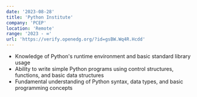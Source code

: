 ```yaml
---
date: '2023-08-28'
title: 'Python Institute'
company: 'PCEP'
location: 'Remote'
range: '2023 - ∞'
url: 'https://verify.openedg.org/?id=gsBW.Wq4R.Hcdd'
---
```


- Knowledge of Python's runtime environment and basic standard library usage
- Ability to write simple Python programs using control structures, functions, and basic data structures
- Fundamental understanding of Python syntax, data types, and basic programming concepts
